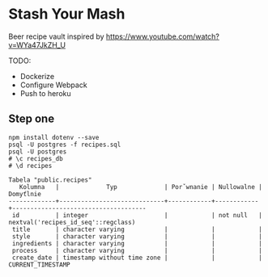 # Stash Your Mash

Beer recipe vault inspired by https://www.youtube.com/watch?v=WYa47JkZH_U

TODO:
- Dockerize
- Configure Webpack
- Push to heroku

## Step one

```
npm install dotenv --save
psql -U postgres -f recipes.sql
psql -U postgres
# \c recipes_db
# \d recipes

Tabela "public.recipes"
   Kolumna   |             Typ             | Porˇwnanie | Nullowalne |              Domyťlnie
-------------+-----------------------------+------------+------------+-------------------------------------
 id          | integer                     |            | not null   | nextval('recipes_id_seq'::regclass)
 title       | character varying           |            |            |
 style       | character varying           |            |            |
 ingredients | character varying           |            |            |
 process     | character varying           |            |            |
 create_date | timestamp without time zone |            |            | CURRENT_TIMESTAMP
```
